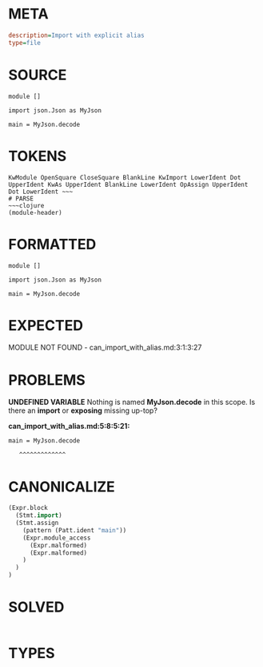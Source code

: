 # META
~~~ini
description=Import with explicit alias
type=file
~~~
# SOURCE
~~~roc
module []

import json.Json as MyJson

main = MyJson.decode
~~~
# TOKENS
~~~text
KwModule OpenSquare CloseSquare BlankLine KwImport LowerIdent Dot UpperIdent KwAs UpperIdent BlankLine LowerIdent OpAssign UpperIdent Dot LowerIdent ~~~
# PARSE
~~~clojure
(module-header)
~~~
# FORMATTED
~~~roc
module []

import json.Json as MyJson

main = MyJson.decode
~~~
# EXPECTED
MODULE NOT FOUND - can_import_with_alias.md:3:1:3:27
# PROBLEMS
**UNDEFINED VARIABLE**
Nothing is named **MyJson.decode** in this scope.
Is there an **import** or **exposing** missing up-top?

**can_import_with_alias.md:5:8:5:21:**
```roc
main = MyJson.decode
```
       ^^^^^^^^^^^^^


# CANONICALIZE
~~~clojure
(Expr.block
  (Stmt.import)
  (Stmt.assign
    (pattern (Patt.ident "main"))
    (Expr.module_access
      (Expr.malformed)
      (Expr.malformed)
    )
  )
)
~~~
# SOLVED
~~~clojure
~~~
# TYPES
~~~roc
~~~
